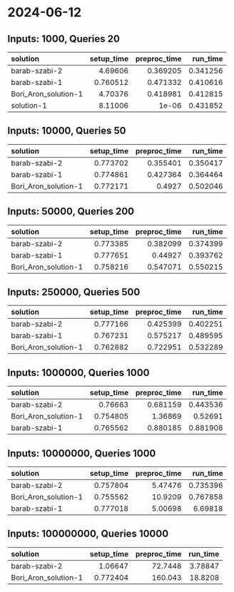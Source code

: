 # 2024-06-12

## Inputs: 1000, Queries 20

| solution             |   setup_time |   preproc_time |   run_time |
|:---------------------|-------------:|---------------:|-----------:|
| barab-szabi-2        |     4.69606  |       0.369205 |   0.341256 |
| barab-szabi-1        |     0.760512 |       0.471332 |   0.410616 |
| Bori_Aron_solution-1 |     4.70376  |       0.418981 |   0.412815 |
| solution-1           |     8.11006  |       1e-06    |   0.431852 |

## Inputs: 10000, Queries 50

| solution             |   setup_time |   preproc_time |   run_time |
|:---------------------|-------------:|---------------:|-----------:|
| barab-szabi-2        |     0.773702 |       0.355401 |   0.350417 |
| barab-szabi-1        |     0.774861 |       0.427364 |   0.364464 |
| Bori_Aron_solution-1 |     0.772171 |       0.4927   |   0.502046 |

## Inputs: 50000, Queries 200

| solution             |   setup_time |   preproc_time |   run_time |
|:---------------------|-------------:|---------------:|-----------:|
| barab-szabi-2        |     0.773385 |       0.382099 |   0.374399 |
| barab-szabi-1        |     0.777651 |       0.44927  |   0.393762 |
| Bori_Aron_solution-1 |     0.758216 |       0.547071 |   0.550215 |

## Inputs: 250000, Queries 500

| solution             |   setup_time |   preproc_time |   run_time |
|:---------------------|-------------:|---------------:|-----------:|
| barab-szabi-2        |     0.777166 |       0.425399 |   0.402251 |
| barab-szabi-1        |     0.767231 |       0.575217 |   0.489595 |
| Bori_Aron_solution-1 |     0.762882 |       0.722951 |   0.532289 |

## Inputs: 1000000, Queries 1000

| solution             |   setup_time |   preproc_time |   run_time |
|:---------------------|-------------:|---------------:|-----------:|
| barab-szabi-2        |     0.76663  |       0.681159 |   0.443536 |
| Bori_Aron_solution-1 |     0.754805 |       1.36869  |   0.52691  |
| barab-szabi-1        |     0.765562 |       0.880185 |   0.881908 |

## Inputs: 10000000, Queries 1000

| solution             |   setup_time |   preproc_time |   run_time |
|:---------------------|-------------:|---------------:|-----------:|
| barab-szabi-2        |     0.757804 |        5.47476 |   0.735396 |
| Bori_Aron_solution-1 |     0.755562 |       10.9209  |   0.767858 |
| barab-szabi-1        |     0.777018 |        5.00698 |   6.69818  |

## Inputs: 100000000, Queries 10000

| solution             |   setup_time |   preproc_time |   run_time |
|:---------------------|-------------:|---------------:|-----------:|
| barab-szabi-2        |     1.06647  |        72.7448 |    3.78847 |
| Bori_Aron_solution-1 |     0.772404 |       160.043  |   18.8208  |